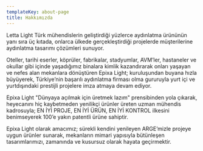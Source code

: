 ```yaml
---
templateKey: about-page
title: Hakkımızda
---
```

Letta Light Türk mühendislerin geliştirdiği yüzlerce aydınlatma ürününün yanı sıra üç kıtada, onlarca ülkede gerçekleştirdiği projelerde müşterilerine aydınlatma tasarımı çözümleri sunuyor. 

Oteller, tarihi eserler, köprüler, fabrikalar, stadyumlar, AVM’ler, hastaneler ve okullar gibi içinde yaşadığımız binalara kimlik kazandırarak onları yaşayan ve nefes alan mekanlara dönüştüren Epixa Light; kuruluşundan buyana hızla büyüyerek, Türkiye’nin başarılı aydınlatma firması olma gururuyla yurt içi ve yurtdışındaki prestijli projelere imza atmaya devam ediyor. 

Epixa Light "Dünyaya açılmak için üretmek lazım" prensibinden yola çıkarak, heyecanını hiç kaybetmeden yenilikçi ürünler üreten uzman mühendis kadrosuyla; EN İYİ PROJE, EN İYİ ÜRÜN, EN İYİ KONTROL ilkesini benimseyerek 100’e yakın patentli ürüne sahiptir. 

Epixa Light olarak amacımız; sürekli kendini yenileyen ARGE’mizle projeye uygun ürünler sunarak, mekanların mimari yapısıyla bütünleşen tasarımlarımızı, zamanında ve kusursuz olarak hayata geçirmektir.
